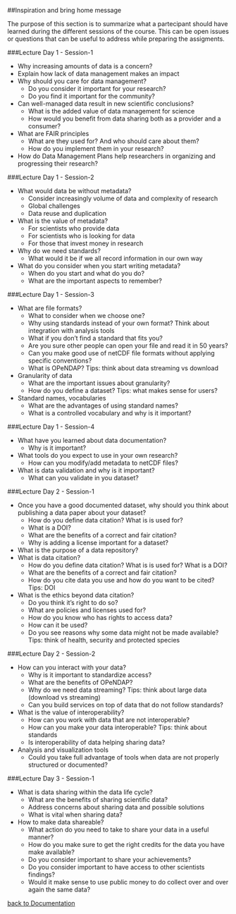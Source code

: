 ##Inspiration and bring home message

The purpose of this section is to summarize what a partecipant should have learned during the different sessions of the course. This can be open issues or questions that can be useful to address while preparing the assigments. 


###Lecture Day 1 - Session-1

- Why increasing amounts of data is a concern? 
- Explain how lack of data management makes an impact
- Why should you care for data management? 
	- Do you consider  it important for your research?
	- Do you find it important for the community? 
- Can well-managed data result in new scientific conclusions?
	- What is the added value of data management for science
	- How would you benefit from data sharing both as a provider and a consumer? 
- What are FAIR principles
	- What are they used for? And who should care about them? 
	- How do you implement them in your research? 
- How do Data Management Plans help researchers in organizing and progressing their research?

###Lecture Day 1 - Session-2

- What would data be without metadata?
	- Consider increasingly volume of data and complexity of research
	- Global challenges
	- Data reuse and duplication
- What is the value of metadata? 
	- For scientists who provide data
	- For scientists who is looking for data
	- For those that invest money in research
- Why do we need standards? 
	- What would it be if we all record information in our own way
- What do you consider when you start writing metadata? 
	- When do you start and what do you do?
	- What are the important aspects to remember?

###Lecture Day 1 - Session-3

- What are file formats? 
	- What to consider when we choose one? 
	- Why using standards instead of your own format? Think about integration with analysis tools
	- What if you don’t find a standard that fits you?
	- Are you sure other people can open your file and read it in 50 years? 
	- Can you make good use of netCDF file formats without applying specific conventions?
	- What is OPeNDAP? Tips: think about data streaming vs download
- Granularity of data
	- What are the important issues about granularity? 
	- How do you define a dataset? Tips: what makes sense for users? 
- Standard names, vocabularies
	- What are the advantages of using standard names? 
	- What is a controlled vocabulary and why is it important? 
	
###Lecture Day 1 - Session-4

- What have you learned about data documentation? 
	- Why is it important? 
- What tools do you expect to use in your own research? 
	- How can you modify/add metadata to netCDF files? 
- What is data validation and why is it important? 
	- What can you validate in you dataset? 

###Lecture Day 2 - Session-1

- Once you have a good documented dataset, why should you think about publishing a data paper about your dataset?
	- How do you define data citation? What is is used for? 
	- What is a DOI?
	- What are the benefits of a correct and fair citation? 
	- Why is adding a license important for a dataset? 
- What is the purpose of a data repository? 
- What is data citation? 
	- How do you define data citation? What is is used for? What is a DOI?
	- What are the benefits of a correct and fair citation? 
	- How do you cite data you use and how do you want to be cited? Tips: DOI
- What is the ethics beyond data citation? 
	- Do you think it’s right to do so? 
	- What are policies and licenses used for? 
	- How do you know who has rights to access data? 
	- How can it be used? 
	- Do you see reasons why some data might not be made available? Tips: think of health, security and protected species

###Lecture Day 2 - Session-2

- How can you interact with your data? 
	- Why is it important to standardize access?
	- What are the benefits of OPeNDAP? 
	- Why do we need data streaming? Tips: think about large data (download vs streaming)
	- Can you build services on top of data that do not follow standards? 
- What is the value of interoperability? 
	- How can you work with data that are not interoperable? 
	- How can you make your data interoperable? Tips: think about standards
	- Is interoperability of data helping sharing data? 
- Analysis and visualization tools
	- Could you take full advantage of tools when data are not properly structured or documented?

###Lecture Day 3 - Session-1

- What is data sharing within the data life cycle? 
	- What are the benefits of sharing scientific data?
	- Address concerns about sharing data and possible solutions
	- What is vital when sharing data?
- How to make data shareable? 
	- What action do you need to take to share your data in a useful manner?
	- How do you make sure to get the right credits for the data you have make available? 
	- Do you consider important to share your achievements? 
	- Do you consider important to have access to other scientists findings? 
	- Would it make sense to use public money to do collect over and over again the same data?
	
[back to Documentation](../)
